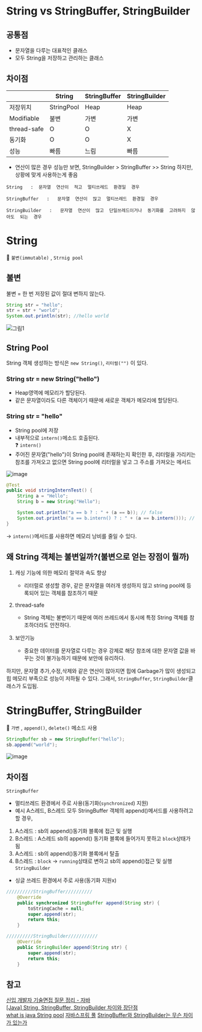 # String vs StringBuffer, StringBuilder

## 공통점

- 문자열을 다루는 대표적인 클래스
- 모두 String을 저장하고 관리하는 클래스

## 차이점

|             | String     | StringBuffer | StringBuilder |
| ----------- | ---------- | ------------ | ------------- |
| 저장위치    | StringPool | Heap         | Heap          |
| Modifiable  | 불변       | 가변         | 가변          |
| thread-safe | O          | O            | X             |
| 동기화      | O          | O            | X             |
| 성능        | 빠름       | 느림         | 빠름          |

- 연산이 많은 경우 성능만 보면, StringBuilder > StringBuffer >> String
  하지만, 상황에 맞게 사용하는게 좋음

```
String   :  문자열  연산이  적고  멀티쓰레드  환경일  경우

StringBuffer   :   문자열  연산이  많고  멀티쓰레드  환경일  경우

StringBuilder   :   문자열  연산이  많고  단일쓰레드이거나  동기화를  고려하지  않아도  되는  경우
```

# String

📌 `불변(immutable)` , `Strnig pool`

## 불변

불변 = 한 번 저장된 값이 절대 변하지 않는다.

```java
String str = "hello";
str = str + "world";
System.out.println(str); //hello world
```

![그림1](https://user-images.githubusercontent.com/57527380/199336438-1176978a-15d2-4f79-a43b-748b22b26351.png)

## String Pool

String 객체 생성하는 방식은 `new String()`, `리터럴("")` 이 있다.

### String str = new String("hello")

- Heap영역에 메모리가 할당된다.
- 같은 문자열이라도 다른 객체이기 때문에 새로운 객체가 메모리에 할당된다.

### String str = "hello"

- String pool에 저장
- 내부적으로 `intern()`메소드 호출된다.  
  ❓ `intern()`
- 주어진 문자열("hello")이 String pool에 존재하는지 확인한 후, 리터럴을 가리키는 참조를 가져오고 없으면 String pool에 리터럴을 넣고 그 주소를 가져오는 메서드

![image](https://user-images.githubusercontent.com/57527380/199326368-d0387187-c435-4fc2-b156-a19cd6150ff0.png)

```java
@Test
public void stringInternTest() {
    String a = "Hello";
    String b = new String("Hello");

    System.out.println("a == b ? : " + (a == b)); // false
    System.out.println("a == b.intern() ? : " + (a == b.intern())); // true
}
```

-> `intern()`메서드를 사용하면 메모리 낭비를 줄일 수 있다.

## 왜 String 객체는 불변일까?(불변으로 얻는 장점이 뭘까)

1. 캐싱 기능에 의한 메모리 절약과 속도 향상

   - 리터럴로 생성할 경우, 같은 문자열을 여러개 생성하지 않고 string pool에 등록되어 있는 객체를 참조하기 때문

2. thread-safe
   - String 객체는 불변이기 때문에 여러 쓰레드에서 동시에 특정 String 객체를 참조하더라도 안전하다.
3. 보안기능
   - 중요한 데이터를 문자열로 다루는 경우 강제로 해당 참조에 대한 문자열 값을 바꾸는 것이 불가능하기 때문에 보안에 유리하다.

하지만, 문자열 추가,수정,삭제와 같은 연산이 많아지면 힙에 Garbage가 많이 생성되고 힙 메모리 부족으로 성능이 저하될 수 있다. 그래서, `StringBuffer`, `StringBuilder`클래스가 도입됨.

# StringBuffer, StringBuilder

📌 `가변` , `append()`, `delete()` 메소드 사용

```java
StringBuffer sb = new StringBuffer("hello");
sb.append("world");

```

![image](https://user-images.githubusercontent.com/57527380/199337289-d084df98-046a-4693-a395-bb49a25bdd3a.png)

## 차이점

`StringBuffer`

- 멀티쓰레드 환경에서 주로 사용(동기화(`synchronized`) 지원)
- 예시
  A스레드, B스레드 모두 StringBuffer 객체의 append()메서드를 사용하려고 할 경우,

1. A스레드 : sb의 append()동기화 블록에 접근 및 실행
2. B스레드 : A스레드 sb의 append() 동기화 블록에 들어가지 못하고 `block`상태가 됨
3. A스레드 : sb의 append()동기화 블록에서 탈출
4. B스레드 : `block` -> `running`상태로 변하고 sb의 append()접근 및 실행  
   `StringBuilder`

- 싱글 쓰레드 환경에서 주로 사용(동기화 지원x)

```java
//////////StringBuffer//////////
    @Override
    public synchronized StringBuffer append(String str) {
        toStringCache = null;
        super.append(str);
        return this;
    }

//////////StringBuilder///////////
    @Override
    public StringBuilder append(String str) {
        super.append(str);
        return this;
    }
```

## 참고

[신입 개발자 기술면접 질문 정리 - 자바](https://dev-coco.tistory.com/153#%F-%-F%--%A-%--String%-C%--StringBuffer%-C%--StringBuilder%EC%-D%--%--%EC%B-%A-%EC%-D%B-%EB%A-%BC%--%EC%--%A-%EB%AA%--%ED%--%B-%EC%A-%BC%EC%--%B-%EC%-A%---)  
[[Java] String, StringBuffer, StringBuilder 차이와 장단점](https://dev-coco.tistory.com/25)  
[what is java String pool](https://www.digitalocean.com/community/tutorials/what-is-java-string-pool)
[자바스프링 풀](https://jake-seo-dev.tistory.com/17)
[StringBuffer와 StringBuilder는 무슨 차이가 있는가](https://velog.io/@heoseungyeon/StringBuilder%EC%99%80-StringBuffer%EB%8A%94-%EB%AC%B4%EC%8A%A8-%EC%B0%A8%EC%9D%B4%EA%B0%80-%EC%9E%88%EB%8A%94%EA%B0%80)
